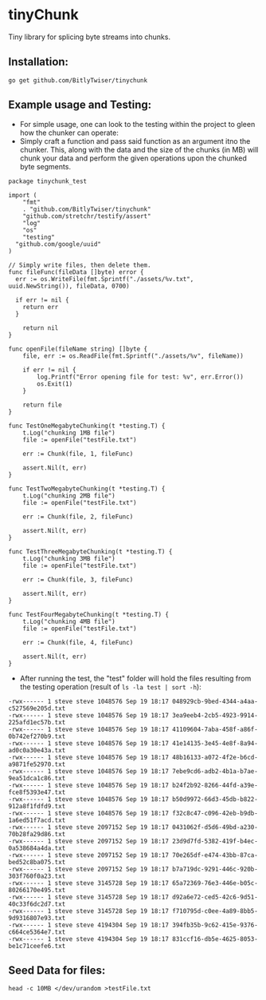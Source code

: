 # tinyChunk
Tiny library for splicing byte streams into chunks.

## Installation:
```go get github.com/BitlyTwiser/tinychunk```

## Example usage and Testing:
- For simple usage, one can look to the testing within the project to gleen how the chunker can operate:
- Simply craft a function and pass said function as an argument itno the chunker. This, along with the data and the size of the chunks (in MB) will chunk your data and perform the given operations upon the chunked byte segments.

```
package tinychunk_test

import (
	"fmt"
	. "github.com/BitlyTwiser/tinychunk"
	"github.com/stretchr/testify/assert"
	"log"
	"os"
	"testing"
  "github.com/google/uuid"
)

// Simply write files, then delete them.
func fileFunc(fileData []byte) error {
  err := os.WriteFile(fmt.Sprintf("./assets/%v.txt", uuid.NewString()), fileData, 0700)

  if err != nil {
    return err
  }

	return nil
}

func openFile(fileName string) []byte {
	file, err := os.ReadFile(fmt.Sprintf("./assets/%v", fileName))

	if err != nil {
		log.Printf("Error opening file for test: %v", err.Error())
		os.Exit(1)
	}

	return file
}

func TestOneMegabyteChunking(t *testing.T) {
	t.Log("chunking 1MB file")
	file := openFile("testFile.txt")

	err := Chunk(file, 1, fileFunc)

	assert.Nil(t, err)
}

func TestTwoMegabyteChunking(t *testing.T) {
	t.Log("chunking 2MB file")
	file := openFile("testFile.txt")

	err := Chunk(file, 2, fileFunc)

	assert.Nil(t, err)
}

func TestThreeMegabyteChunking(t *testing.T) {
	t.Log("chunking 3MB file")
	file := openFile("testFile.txt")

	err := Chunk(file, 3, fileFunc)

	assert.Nil(t, err)
}

func TestFourMegabyteChunking(t *testing.T) {
	t.Log("chunking 4MB file")
	file := openFile("testFile.txt")

	err := Chunk(file, 4, fileFunc)

	assert.Nil(t, err)
}
```

- After running the test, the "test" folder will hold the files resulting from the testing operation (result of ```ls -la test | sort -h```):
```
-rwx------ 1 steve steve 1048576 Sep 19 18:17 048929cb-9bed-4344-a4aa-c527569e205d.txt                                                                                  
-rwx------ 1 steve steve 1048576 Sep 19 18:17 3ea9eeb4-2cb5-4923-9914-225afd1ec57b.txt                                                                                  
-rwx------ 1 steve steve 1048576 Sep 19 18:17 41109604-7aba-458f-a86f-0b742ef270b9.txt                                                                                  
-rwx------ 1 steve steve 1048576 Sep 19 18:17 41e14135-3e45-4e8f-8a94-ad0c0a30e43a.txt                                                                                  
-rwx------ 1 steve steve 1048576 Sep 19 18:17 48b16133-a072-4f2e-b6cd-a9871fe52970.txt                                                                                  
-rwx------ 1 steve steve 1048576 Sep 19 18:17 7ebe9cd6-adb2-4b1a-b7ae-9ea51dca1c86.txt                                                                                  
-rwx------ 1 steve steve 1048576 Sep 19 18:17 b24f2b92-8266-44fd-a39e-fce8f5393e47.txt                                                                                  
-rwx------ 1 steve steve 1048576 Sep 19 18:17 b50d9972-66d3-45db-b822-912a8f1fdfd9.txt                                                                                  
-rwx------ 1 steve steve 1048576 Sep 19 18:17 f32c8c47-c096-42eb-b9db-1a6ed51f7acd.txt                                                                                  
-rwx------ 1 steve steve 2097152 Sep 19 18:17 0431062f-d5d6-49bd-a230-70b28fa29d86.txt                                                                                  
-rwx------ 1 steve steve 2097152 Sep 19 18:17 23d9d7fd-5382-419f-b4ec-0a538684a4da.txt                                                                                  
-rwx------ 1 steve steve 2097152 Sep 19 18:17 70e265df-e474-43bb-87ca-bed52c8ba075.txt                                                                                  
-rwx------ 1 steve steve 2097152 Sep 19 18:17 b7a719dc-9291-446c-920b-303f760f0a23.txt                                                                                  
-rwx------ 1 steve steve 3145728 Sep 19 18:17 65a72369-76e3-446e-b05c-80266170e495.txt                                                                                  
-rwx------ 1 steve steve 3145728 Sep 19 18:17 d92a6e72-ced5-42c6-9d51-40c33f6dc2d7.txt                                                                                  
-rwx------ 1 steve steve 3145728 Sep 19 18:17 f710795d-c0ee-4a89-8bb5-9d9316807e93.txt                                                                                  
-rwx------ 1 steve steve 4194304 Sep 19 18:17 394fb35b-9c62-415e-9376-c664ce5364e7.txt                                                                                  
-rwx------ 1 steve steve 4194304 Sep 19 18:17 831ccf16-db5e-4625-8053-be1c71ceefe6.txt    
```

## Seed Data for files:
```
head -c 10MB </dev/urandom >testFile.txt
```
